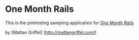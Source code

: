 # One Month Rails

This is the pintresting sampling application for 
[*One Month Rails*](http://onemonthrails.com/)

by [Mattan Griffel] (http://mattangriffel.com/)
